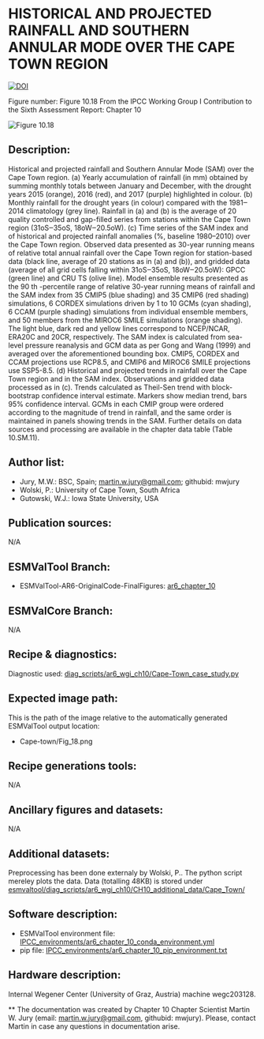 HISTORICAL AND PROJECTED RAINFALL AND SOUTHERN ANNULAR MODE OVER THE CAPE TOWN REGION
=====================================================================================
[![DOI](https://zenodo.org/badge/DOI/10.5281/zenodo.6787512.svg)](https://doi.org/10.5281/zenodo.6787512)

Figure number: Figure 10.18
From the IPCC Working Group I Contribution to the Sixth Assessment Report: Chapter 10

![Figure 10.18](ar6_wg1_chap10_figure10_18_Cape_Town.png.png?raw=true)


Description:
------------
Historical and projected rainfall and Southern Annular Mode (SAM) over the Cape Town region. (a) Yearly accumulation of rainfall (in mm) obtained by summing monthly totals between January and December, with the drought years 2015 (orange), 2016 (red), and 2017 (purple) highlighted in colour. (b) Monthly rainfall for the drought years (in colour) compared with the 1981‒2014 climatology (grey line). Rainfall in (a) and (b) is the average of 20 quality controlled and gap-filled series from stations within the Cape Town region (31oS‒35oS, 18oW‒20.5oW). (c) Time series of the SAM index and of historical and projected rainfall anomalies (%, baseline 1980–2010) over the Cape Town region. Observed data presented as 30-year running means of relative total annual rainfall over the Cape Town region for station-based data (black line, average of 20 stations as in (a) and (b)), and gridded data (average of all grid cells falling within 31oS‒35oS, 18oW‒20.5oW): GPCC (green line) and CRU TS (olive line). Model ensemble results presented as the 90 th -percentile range of relative 30-year running means of rainfall and the SAM index from 35 CMIP5 (blue shading) and 35 CMIP6 (red shading) simulations, 6 CORDEX simulations driven by 1 to 10 GCMs (cyan shading), 6 CCAM (purple shading) simulations from individual ensemble members, and 50 members from the MIROC6 SMILE simulations (orange shading). The light blue, dark red and yellow lines correspond to NCEP/NCAR, ERA20C and 20CR, respectively. The SAM index is calculated from sea-level pressure reanalysis and GCM data as per Gong and Wang (1999) and averaged over the aforementioned bounding box. CMIP5, CORDEX and CCAM projections use RCP8.5, and CMIP6 and MIROC6 SMILE projections use SSP5-8.5. (d) Historical and projected trends in rainfall over the Cape Town region and in the SAM index. Observations and gridded data processed as in (c). Trends calculated as Theil-Sen trend with block-bootstrap confidence interval estimate. Markers show median trend, bars 95% confidence interval. GCMs in each CMIP group were ordered according to the magnitude of trend in rainfall, and the same order is maintained in panels showing trends in the SAM. Further details on data sources and
processing are available in the chapter data table (Table 10.SM.11).


Author list:
------------
- Jury, M.W.: BSC, Spain; martin.w.jury@gmail.com; githubid: mwjury
- Wolski, P.: University of Cape Town, South Africa
- Gutowski, W.J.: Iowa State University, USA


Publication sources:
--------------------
N/A


ESMValTool Branch:
------------------
- ESMValTool-AR6-OriginalCode-FinalFigures: [ar6_chapter_10](https://github.com/ipcc-wgi/ESMValTool-AR6-OriginalCode-FinalFigures/tree/ar6_chapter_10)


ESMValCore Branch:
------------------
N/A


Recipe & diagnostics:
---------------------
Diagnostic used: [diag_scripts/ar6_wgi_ch10/Cape-Town_case_study.py](https://github.com/ipcc-wgi/ESMValTool-AR6-OriginalCode-FinalFigures/blob/ar6_chapter_10/esmvaltool/diag_scripts/ar6_wgi_ch10/Cape-Town_case_study.py)


Expected image path:
--------------------
This is the path of the image relative to the automatically generated ESMValTool output location:
- Cape-town/Fig_18.png


Recipe generations tools:
-------------------------
N/A


Ancillary figures and datasets:
-------------------------------
N/A


Additional datasets:
--------------------
Preprocessing has been done externaly by Wolski, P.. The python script mereley plots the data. Data (totalling 48KB) is stored under
[esmvaltool/diag_scripts/ar6_wgi_ch10/CH10_additional_data/Cape_Town/](https://github.com/ipcc-wgi/ESMValTool-AR6-OriginalCode-FinalFigures/tree/ar6_chapter_10/esmvaltool/diag_scripts/ar6_wgi_ch10/CH10_additional_data/Cape_Town)


Software description:
---------------------
- ESMValTool environment file: [IPCC_environments/ar6_chapter_10_conda_environment.yml](https://github.com/ipcc-wgi/ESMValTool-AR6-OriginalCode-FinalFigures/blob/main/IPCC_environments/ar6_chapter_10_conda_environment.yml)
- pip file: [IPCC_environments/ar6_chapter_10_pip_environment.txt](https://github.com/ipcc-wgi/ESMValTool-AR6-OriginalCode-FinalFigures/blob/main/IPCC_environments/ar6_chapter_10_pip_environment.txt)


Hardware description:
---------------------
Internal Wegener Center (University of Graz, Austria) machine wegc203128.

** The documentation was created by Chapter 10 Chapter Scientist Martin W. Jury (email: martin.w.jury@gmail.com, githubid: mwjury). Please, contact Martin in case any questions in documentation arise.
